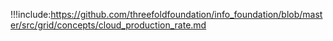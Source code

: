 !!!include:https://github.com/threefoldfoundation/info_foundation/blob/master/src/grid/concepts/cloud_production_rate.md